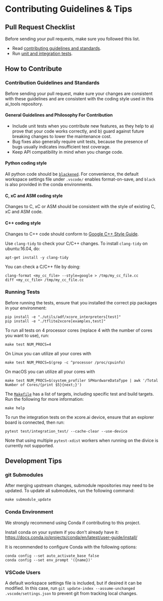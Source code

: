 # Contributing Guidelines & Tips

## Pull Request Checklist
Before sending your pull requests, make sure you followed this list.

* Read [contributing guidelines and standards](CONTRIBUTING.md).
* Run [unit and integration tests](#Running-Tests).

## How to Contribute

### Contribution Guidelines and Standards

Before sending your pull request, make sure your changes are consistent with these guidelines and are consistent with the coding style used in this ai_tools repository.

#### General Guidelines and Philosophy For Contribution

* Include unit tests when you contribute new features, as they help to a) prove that your code works correctly, and b) guard against future breaking changes to lower the maintenance cost.
* Bug fixes also generally require unit tests, because the presence of bugs usually indicates insufficient test coverage.
* Keep API compatibility in mind when you change code.

#### Python coding style

All python code should be [`blackened`](https://black.readthedocs.io/en/stable/).
For convenience, the default workspace settings file under `.vscode/` enables format-on-save, and `black` is also provided in the conda environments.

#### C, xC and ASM coding style

Changes to C, xC or ASM should be consistent with the style of existing C, xC and ASM code.

#### C++ coding style

Changes to C++ code should conform to
[Google C++ Style Guide](https://google.github.io/styleguide/cppguide.html).

Use `clang-tidy` to check your C/C++ changes. To install `clang-tidy` on ubuntu:16.04, do:

```shell
apt-get install -y clang-tidy
```

You can check a C/C++ file by doing:


```shell
clang-format <my_cc_file> --style=google > /tmp/my_cc_file.cc
diff <my_cc_file> /tmp/my_cc_file.cc
```

### Running Tests

Before running the tests, ensure that you installed the correct pip packages in your environment:
```shell
pip install -e "./utils/adf/xcore_interpreters[test]"
pip install -e "./tflite2xcore[examples,test]"
```

To run all tests on 4 processor cores (replace 4 with the number of cores you want to use), run:
```shell
make test NUM_PROCS=4
```

On Linux you can utilize all your cores with
```shell
make test NUM_PROCS=$(grep -c ^processor /proc/cpuinfo)
```

On macOS you can utilize all your cores with
```shell
make test NUM_PROCS=$(system_profiler SPHardwareDataType | awk '/Total Number of Cores/{print $5}{next;}')
```

The [`Makefile`](Makefile) has a list of targets, including specific test and build targets.
Run the following for more information:
```shell
make help
```

To run the integration tests on the xcore.ai device, ensure that an explorer board is connected, then run:
```shell
pytest test/integration_test/ --cache-clear --use-device
```
Note that using multiple `pytest-xdist` workers when running on the divice is currently not supported.

## Development Tips

### git Submodules

After merging upstream changes, submodule repositories may need to be updated.
To update all submodules, run the following command:
```shell
make submodule_update
```

### Conda Environment

We strongly recommend using Conda if contributing to this project.

Install conda on your system if you don't already have it:
https://docs.conda.io/projects/conda/en/latest/user-guide/install/

It is recommended to configure Conda with the following options:
```shell
conda config --set auto_activate_base false
conda config --set env_prompt '({name})'
```

### VSCode Users

A default workspace settings file is included, but if desired it can be modified.
In this case, run `git update-index --assume-unchanged .vscode/settings.json` to prevent git from tracking local changes.
